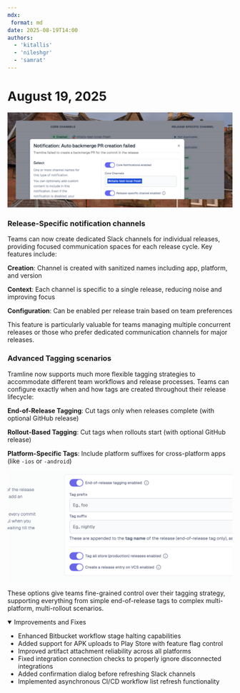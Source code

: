 ```yaml
---
mdx:
 format: md
date: 2025-08-19T14:00
authors:
  - 'kitallis'
  - 'nileshgr'
  - 'samrat'
---
```


# August 19, 2025

![](../../static/img/changelog/release-specific-channels.png)

### Release-Specific notification channels

Teams can now create dedicated Slack channels for individual releases, providing focused communication spaces for each release cycle. Key features include:

**Creation**: Channel is created with sanitized names including app, platform, and version

**Context**: Each channel is specific to a single release, reducing noise and improving focus

**Configuration**: Can be enabled per release train based on team preferences

This feature is particularly valuable for teams managing multiple concurrent releases or those who prefer dedicated communication channels for major releases.

### Advanced Tagging scenarios

Tramline now supports much more flexible tagging strategies to accommodate different team workflows and release processes. Teams can configure exactly when and how tags are created throughout their release lifecycle:

**End-of-Release Tagging**: Cut tags only when releases complete (with optional GitHub release)

**Rollout-Based Tagging**: Cut tags when rollouts start (with optional GitHub release)

**Platform-Specific Tags**: Include platform suffixes for cross-platform apps (like `-ios` or `-android`)

![](../../static/img/changelog/advanced-tagging-scenarios.png)

These options give teams fine-grained control over their tagging strategy, supporting everything from simple end-of-release tags to complex multi-platform, multi-rollout scenarios.

<details open>
<summary>Improvements and Fixes</summary>

- Enhanced Bitbucket workflow stage halting capabilities
- Added support for APK uploads to Play Store with feature flag control
- Improved artifact attachment reliability across all platforms
- Fixed integration connection checks to properly ignore disconnected integrations
- Added confirmation dialog before refreshing Slack channels
- Implemented asynchronous CI/CD workflow list refresh functionality

</details>



<!-- truncate -->

